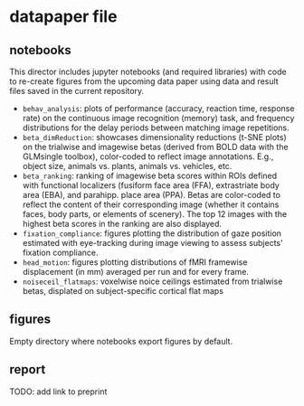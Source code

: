 datapaper file
===============

## notebooks

This director includes jupyter notebooks (and required libraries) with code to re-create figures from the upcoming data paper using data and result files saved in the current repository.
- `behav_analysis`: plots of performance (accuracy, reaction time, response rate) on the continuous image recognition (memory) task, and frequency distributions for the delay periods between matching image repetitions.
- `beta_dimReduction`: showcases dimensionality reductions (t-SNE plots) on the trialwise and imagewise betas (derived from BOLD data with the GLMsingle toolbox), color-coded to reflect image annotations. E.g., object size, animals vs. plants, animals vs. vehicles, etc.
- `beta_ranking`: ranking of imagewise beta scores within ROIs defined with functional localizers (fusiform face area (FFA), extrastriate body area (EBA), and parahipp. place area (PPA). Betas are color-coded to reflect the content of their corresponding image (whether it contains faces, body parts, or elements of scenery). The top 12 images with the highest beta scores in the ranking are also displayed.
- `fixation_compliance`: figures plotting the distribution of gaze position estimated with eye-tracking during image viewing to assess subjects' fixation compliance.
- `head_motion`: figures plotting distributions of fMRI framewise displacement (in mm) averaged per run and for every frame.
- `noiseceil_flatmaps`: voxelwise noice ceilings estimated from trialwise betas, displated on subject-specific cortical flat maps

## figures

Empty directory where notebooks export figures by default.

## report

TODO: add link to preprint
